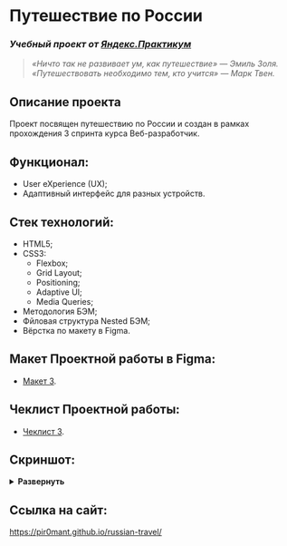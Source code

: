 # Путешествие по России
### *Учебный проект от [Яндекс.Практикум](https://practicum.yandex.ru/web/)*

> *«Ничто так не развивает ум, как путешествие» — Эмиль Золя.*<br/>
> *«Путешествовать необходимо тем, кто учится» — Марк Твен.*

## Описание проекта
Проект посвящен путешествию по России и создан в рамках прохождения 3 спринта курса Веб-разработчик.

## Функционал:
- User eXperience (UX);
- Адаптивный интерфейс для разных устройств.

## Стек технологий:
- HTML5;
- CSS3:
  - Flexbox;
  - Grid Layout;
  - Positioning;
  - Adaptive UI;
  - Media Queries;
- Методология БЭМ;
- Фйловая структура Nested БЭМ;
- Вёрстка по макету в Figma.

## Макет Проектной работы в Figma:
- [Макет 3](https://www.figma.com/file/5S2WSbEFL6awjVWJ0NWL8Q/Sprint-3_-Russia-_-desktop-mobile).

## Чеклист Проектной работы:

- [Чеклист 3](https://code.s3.yandex.net/web-developer/checklists/new-program/checklist-3/index.html).

## Скриншот:
<details><summary><b>Развернуть</b></summary>

[![russian-travel](https://user-images.githubusercontent.com/86494748/143667338-974fe2ab-8903-43cb-8d60-e9e0778cd19c.jpg)](https://pir0mant.github.io/russian-travel/)

</details>

## Ссылка на сайт:
https://pir0mant.github.io/russian-travel/
